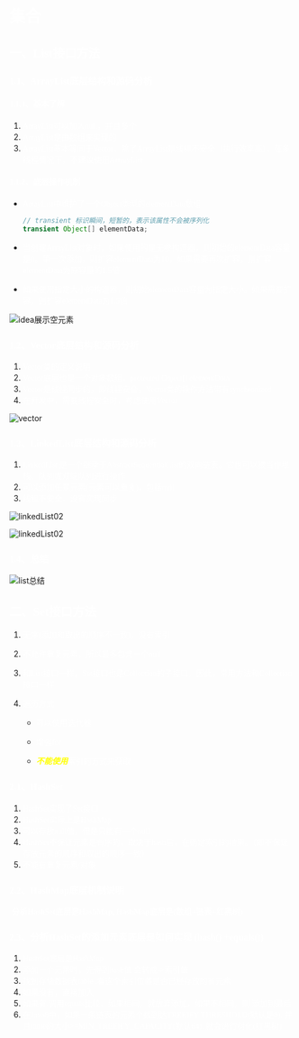 # <font face=幼圆 color=white>集合</font>

## <font face=幼圆 color=white>一、List接口方法</font>

### <font face=幼圆 color=white>1.1、ArrayList底层结构和源码分析</font>

#### <font face=幼圆 color=white>1.1.1、基本了解</font>

1. <font face=幼圆 color=white>ArrayList可以加入null，并且多个</font>
2. <font face=幼圆 color=white>ArrayList是由数组来实现的</font>
3. <font face=幼圆 color=white>ArrayList基本等同于Vector，除了ArrayList是线程不安全（执行效率高），在多线程情况下，不建议使用ArrrayList</font>

#### <font face=幼圆 color=white>1.1.2、底层操作机制</font>

- <font face=幼圆 color=white>ArrayList中维护了一个Object类型的elementData数组</font>

  ```java
  // transient 标识瞬间，短暂的，表示该属性不会被序列化
  transient Object[] elementData; 
  ```

- <font face=幼圆 color=white>当创建ArrayList对象时，如果使用的是无参构造器，则初始的elementData容量是0。第一次添加，则扩容elementData为10，如果需要再次扩容，则扩容elementData为原容量的1.5倍</font>

- <font face=幼圆 color=white>如果使用指定大小的构造器，则初始elementData容量为指定大小。如果需要扩容，则扩容elementData为1.5倍</font>

![idea展示空元素](D:\project\springboot_003\src\main\resources\book\java\image\idea展示空元素.png)



### <font face=幼圆 color=white>1.2、Vector底层结构和源码分析</font>

1. <font face=幼圆 color=white>Vector类的定义说明</font>
2. <font face=幼圆 color=white>Vector底层也是一个对象数组，protected Object[] elementData</font>
3. <font face=幼圆 color=white>Vector是线程同步的，即线程安全，Vector类的操作方法带有synchronized</font>
4. <font face=幼圆 color=white>在开发中，需要线程安全时，考虑使用Vector</font>

![vector](D:\project\springboot_003\src\main\resources\book\java\image\vector.png)



### <font face=幼圆 color=white>1.3、LinkedList底层结构和源码分析</font>

1. <font face=幼圆 color=white>LinkedList 是一个继承于AbstractSequentialList的双向链表。它也可以被当作堆栈、队列或双端队列进行操作</font>
2. <font face=幼圆 color=white>可以添加任意元素(元素可以重复)，包括null</font>
3. <font face=幼圆 color=white>线程不安全，没有实现同步</font>

![linkedList02](D:\project\springboot_003\src\main\resources\book\java\image\linkedList01.png)

![linkedList02](D:\project\springboot_003\src\main\resources\book\java\image\linkedList02.png)



### <font face=幼圆 color=white>1.4、总结</font>

![list总结](D:\project\springboot_003\src\main\resources\book\java\image\list总结.png)



## <font face=幼圆 color=white>二、Set接口方法</font>

1. <font face=幼圆 color=white>无序(添加和取出的顺序不一致)，没有索引</font>
2. <font face=幼圆 color=white>不允许重复元素，所以最多包含一个null</font>
3. <font face=幼圆 color=white>和List接口一样，Set接口也是Collection的子接口，因此，常用方法和Collection接口一样</font>
4. <font face=幼圆 color=white>遍历方式</font>

   - <font face=幼圆 color=white>可以使用迭代器</font>

   -  <font face=幼圆 color=white>增强for</font>

   -  <font face=幼圆 color=white><font face=幼圆 color=yellow>***不能使用***</font>索引的方式来获取</font>



### <font face=幼圆 color=white>2.1、HashSet</font>

1. <font face=幼圆 color=white>HashSet实现了Set接口</font>
2. <font face=幼圆 color=white>HashSet实际上是HashMap</font>
3. <font face=幼圆 color=white>可以存放null值，但是只能有一个null</font>
4. <font face=幼圆 color=white>HashSet不保证元素是有序的，取决于hash后，在确定索引的结果。（即不保证存放元素的顺序和取出的顺序一致）</font>
5. <font face=幼圆 color=white>不能有重复元素/对象</font>



### <font face=幼圆 color=white>2.2、HashMap底层机制说明</font>

​		<font face=幼圆 color=white>**分析HashSet底层是HashMap, HashMap底层是(数组+链表+红黑树)**</font>



### <font face=幼圆 color=white>2.3、分析HashSet的添加元素底层是如何实现 (hash() +equals())</font>

1. <font face=幼圆 color=white>HashSet底层是HashMap</font>
2. <font face=幼圆 color=white>添加一个元素时，先得到hash值 会转成->索引值</font>
3. <font face=幼圆 color=white>找到存储数据表table ,看这个索引位置是否已经存放的有元素</font>
4. <font face=幼圆 color=white>如果没有，直接加入</font>
5. <font face=幼圆 color=white>如果有,调用equals比较，如果相同，就放弃添加，如果不相同，则 添加到最后</font>
6. <font face=幼圆 color=white>在Java8中，如果一条链表的元素个数到达TREEIFY THRESHOLD(默认是8), 并且table的大小>=MIN_TREEIFY_CAPACITY(默认64), 就会进行树化(红黑树)</font>
